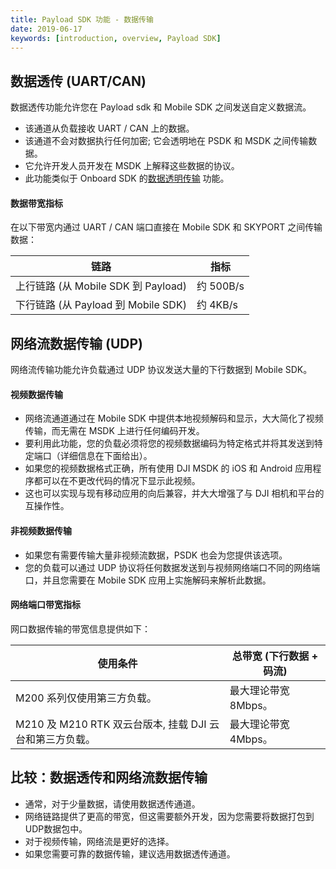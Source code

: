 ```yaml
---
title: Payload SDK 功能 - 数据传输
date: 2019-06-17
keywords: [introduction, overview, Payload SDK]
---
```


## 数据透传 (UART/CAN)


数据透传功能允许您在 Payload sdk 和 Mobile SDK 之间发送自定义数据流。

- 该通道从负载接收 UART / CAN 上的数据。
- 该通道不会对数据执行任何加密; 它会透明地在 PSDK 和 MSDK 之间传输数据。
- 它允许开发人员开发在 MSDK 上解释这些数据的协议。
- 此功能类似于 Onboard SDK 的[数据透明传输](https://developer.dji.com/onboard-sdk/documentation/guides/component-guide-mobile-communication.html) 功能。
 
#### 数据带宽指标
在以下带宽内通过 UART / CAN 端口直接在 Mobile SDK 和 SKYPORT 之间传输数据：

<table id="t01">
  <thead>
    <tr>
      <th>链路</th>
      <th>指标</th>
    </tr>
  </thead>
  <tbody>
    <tr>
      <td>上行链路 (从 Mobile SDK 到 Payload)</th>
      <td>约 500B/s </td>        
    </tr>
    <tr>
      <td>下行链路 (从 Payload 到 Mobile SDK)</th>
      <td>约 4KB/s </td>        
    </tr>
  </tbody>
</table>


## 网络流数据传输 (UDP)

网络流传输功能允许负载通过 UDP 协议发送大量的下行数据到 Mobile SDK。

#### 视频数据传输
- 网络流通道通过在 Mobile SDK 中提供本地视频解码和显示，大大简化了视频传输，而无需在 MSDK 上进行任何编码开发。
- 要利用此功能，您的负载必须将您的视频数据编码为特定格式并将其发送到特定端口（详细信息在下面给出）。
- 如果您的视频数据格式正确，所有使用 DJI MSDK 的 iOS 和 Android 应用程序都可以在不更改代码的情况下显示此视频。
- 这也可以实现与现有移动应用的向后兼容，并大大增强了与 DJI 相机和平台的互操作性。

#### 非视频数据传输
- 如果您有需要传输大量非视频流数据，PSDK 也会为您提供该选项。
- 您的负载可以通过 UDP 协议将任何数据发送到与视频网络端口不同的网络端口，并且您需要在 Mobile SDK 应用上实施解码来解析此数据。

#### 网络端口带宽指标
网口数据传输的带宽信息提供如下：

<table id="t01">
  <thead>
    <tr>
      <th>使用条件</th>
      <th>总带宽 (下行数据 + 码流)</th>
    </tr>
  </thead>
  <tbody>
    <tr>
      <td>M200 系列仅使用第三方负载。</th>
      <td>最大理论带宽 8Mbps。</td>        
    </tr>
    <tr>
      <td>M210 及 M210 RTK 双云台版本, 挂载 DJI 云台和第三方负载。</th>
      <td>最大理论带宽 4Mbps。</td>        
    </tr>
  </tbody>
</table>


## 比较：数据透传和网络流数据传输

- 通常，对于少量数据，请使用数据透传通道。
- 网络链路提供了更高的带宽，但这需要额外开发，因为您需要将数据打包到UDP数据包中。
- 对于视频传输，网络流是更好的选择。
- 如果您需要可靠的数据传输，建议选用数据透传通道。
